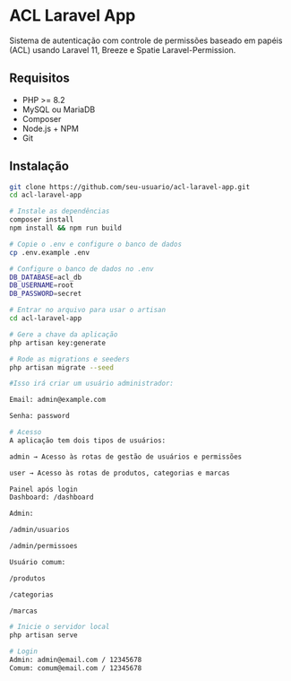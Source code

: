 # ACL Laravel App

Sistema de autenticação com controle de permissões baseado em papéis (ACL) usando Laravel 11, Breeze e Spatie Laravel-Permission.

## Requisitos

- PHP >= 8.2
- MySQL ou MariaDB
- Composer
- Node.js + NPM
- Git

## Instalação

```bash
git clone https://github.com/seu-usuario/acl-laravel-app.git
cd acl-laravel-app

# Instale as dependências
composer install
npm install && npm run build

# Copie o .env e configure o banco de dados
cp .env.example .env

# Configure o banco de dados no .env
DB_DATABASE=acl_db
DB_USERNAME=root
DB_PASSWORD=secret

# Entrar no arquivo para usar o artisan
cd acl-laravel-app

# Gere a chave da aplicação
php artisan key:generate

# Rode as migrations e seeders
php artisan migrate --seed

#Isso irá criar um usuário administrador:

Email: admin@example.com

Senha: password

# Acesso
A aplicação tem dois tipos de usuários:

admin → Acesso às rotas de gestão de usuários e permissões

user → Acesso às rotas de produtos, categorias e marcas

Painel após login
Dashboard: /dashboard

Admin:

/admin/usuarios

/admin/permissoes

Usuário comum:

/produtos

/categorias

/marcas

# Inicie o servidor local
php artisan serve

# Login 
Admin: admin@email.com / 12345678
Comum: comum@email.com / 12345678
